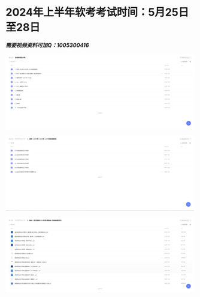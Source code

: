 # **2024年上半年软考考试时间：5月25日至28日**
***需要视频资料可加Q：1005300416***

![](https://github.com/zyj10053/system-architect/blob/main/Image/20240411100358.png)

![](https://github.com/zyj10053/system-architect/blob/main/Image/20240411100513.png)

![](https://github.com/zyj10053/system-architect/blob/main/Image/20240411100534.png)

